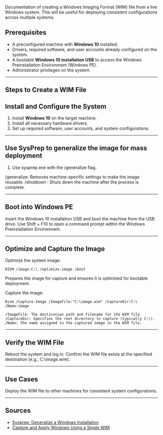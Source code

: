Documentation of creating a Windows Imaging Format (WIM) file from a live Windows system. This will be useful for  deploying consistent configurations across multiple systems.

## Prerequisites

- A preconfigured machine with **Windows 10** installed.
- Drivers, required software, and user accounts already configured on the system.
- A bootable **Windows 10 installation USB** to access the Windows Preinstallation Environment (Windows PE).
- Administrator privileges on the system.

---

## Steps to Create a WIM File

## Install and Configure the System

1. Install **Windows 10** on the target machine.
2. Install all necessary hardware drivers.
3. Set up required software, user accounts, and system configurations.

---

## Use SysPrep to generalize the image for mass deployment 

1. Use sysprep.exe with the /generalize flag.
   
/generalize: Removes machine-specific settings to make the image reusable.
/shutdown : Shuts down the machine after the process is complete.

---

##  Boot into Windows PE

Insert the Windows 10 installation USB and boot the machine from the USB drive.
Use Shift + F10 to open a command prompt within the Windows Preinstallation Environment.

---


##  Optimize and Capture the Image 

 Optimize the system image:
```
DISM /image:C:\ /optimize-image /boot
```
Prepares the image for capture and ensures it is optimized for bootable deployment.

Capture the image: 
```
Dism /Capture-Image /ImageFile:"C:\image.wim" /CaptureDir:C:\ /Name:image
```
```
/ImageFile: The destination path and filename for the WIM file.
/CaptureDir: Specifies the root directory to capture (typically C:\).
/Name: The name assigned to the captured image in the WIM file.
```
---

## Verify the WIM File

Reboot the system and log in.
Confirm the WIM file exists at the specified destination (e.g., C:\image.wim).

---

## Use Cases

Deploy the WIM file to other machines for consistent system configurations.

---

## Sources

- [Sysprep: Generalize a Windows Installation](https://learn.microsoft.com/en-us/windows-hardware/manufacture/desktop/sysprep--generalize--a-windows-installation?view=windows-11)  
- [Capture and Apply Windows Using a Single WIM](https://learn.microsoft.com/en-us/windows-hardware/manufacture/desktop/capture-and-apply-windows-using-a-single-wim?view=windows-11)  



